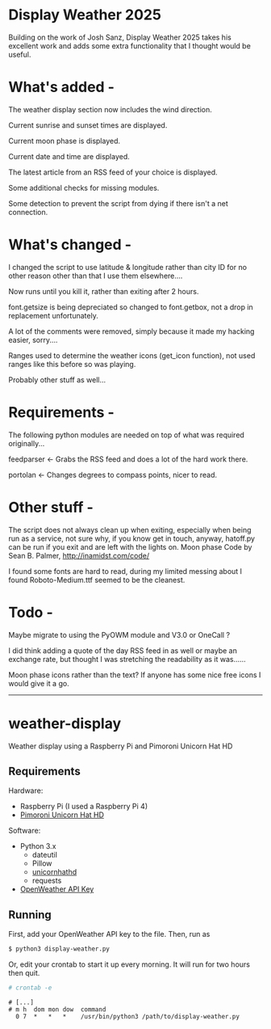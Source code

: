 # Display Weather 2025

Building on the work of Josh Sanz, Display Weather 2025 takes his excellent work and adds some extra functionality that I thought would be useful.

# What's added -
The weather display section now includes the wind direction.

Current sunrise and sunset times are displayed.

Current moon phase is displayed.

Current date and time are displayed.

The latest article from an RSS feed of your choice is displayed.

Some additional checks for missing modules.

Some detection to prevent the script from dying if there isn't a net connection. 

# What's changed -
I changed the script to use latitude & longitude rather than city ID for no other reason other than that I use them elsewhere....

Now runs until you kill it, rather than exiting after 2 hours.

font.getsize is being depreciated so changed to font.getbox, not a drop in replacement unfortunately.

A lot of the comments were removed, simply because it made my hacking easier, sorry....

Ranges used to determine the weather icons (get_icon function), not used ranges like this before so was playing.

Probably other stuff as well...

# Requirements - 
The following python modules are needed on top of what was required originally...

feedparser <- Grabs the RSS feed and does a lot of the hard work there.

portolan   <- Changes degrees to compass points, nicer to read.


# Other stuff -
The script does not always clean up when exiting, especially when being run as a service, not sure why, if you know get in touch, anyway, hatoff.py can be run if you exit and are left with the lights on.
Moon phase Code by Sean B. Palmer, http://inamidst.com/code/

I found some fonts are hard to read, during my limited messing about I found Roboto-Medium.ttf seemed to be the cleanest.

# Todo -
Maybe migrate to using the PyOWM module and V3.0 or OneCall ?

I did think adding a quote of the day RSS feed in as well or maybe an exchange rate, but thought I was stretching the readability as it was...…

Moon phase icons rather than the text? If anyone has some nice free icons I would give it a go. 

----------------------------------------------------------------------------------------------------------------------------------------------------------------

# weather-display
Weather display using a Raspberry Pi and Pimoroni Unicorn Hat HD

## Requirements
Hardware:
- Raspberry Pi (I used a Raspberry Pi 4)
- [Pimoroni Unicorn Hat HD](https://shop.pimoroni.com/products/unicorn-hat-hd)

Software:
- Python 3.x
  - dateutil
  - Pillow
  - [unicornhathd](https://github.com/pimoroni/unicorn-hat-hd)
  - requests
- [OpenWeather API Key](https://openweathermap.org/api)

## Running
First, add your OpenWeather API key to the file. Then, run as

```sh
$ python3 display-weather.py
```

Or, edit your crontab to start it up every morning. It will run for two hours then quit.

```sh
# crontab -e
```
```
# [...]
# m h  dom mon dow  command
  0 7  *   *   *    /usr/bin/python3 /path/to/display-weather.py
```
